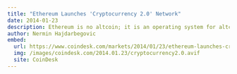 ```yaml
---
title: "Ethereum Launches 'Cryptocurrency 2.0' Network"
date: 2014-01-23
description: Ethereum is no altcoin; it is an operating system for altcoin, say developers
author: Nermin Hajdarbegovic
embed:
  url: https://www.coindesk.com/markets/2014/01/23/ethereum-launches-cryptocurrency-20-network
  img: /images/coindesk.com/2014.01.23/cryptocurrency2.0.avif
  site: CoinDesk
---
```

